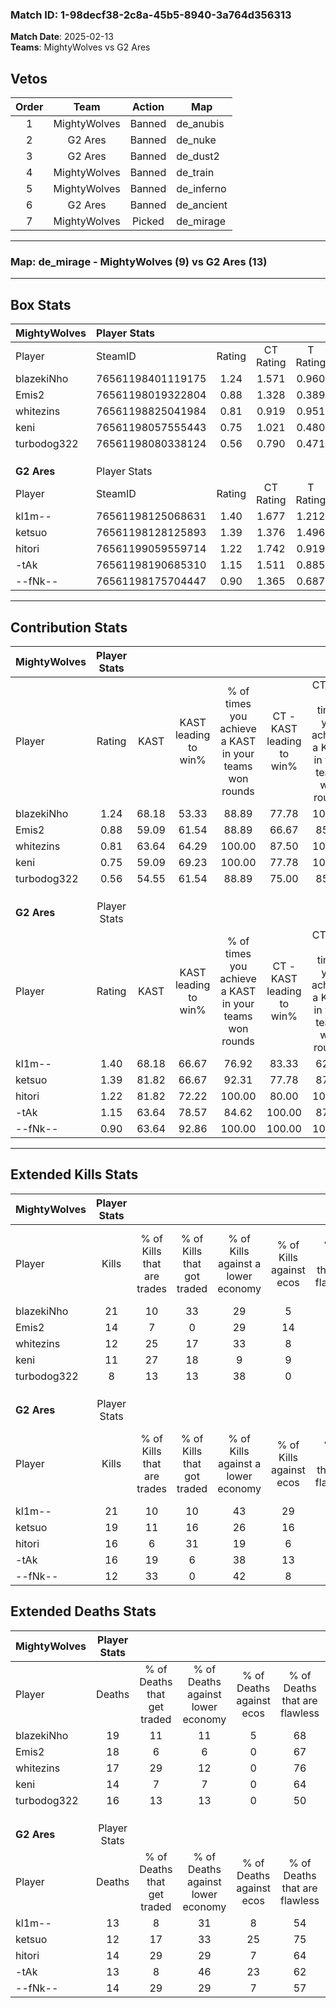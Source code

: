 ### Match ID: 1-98decf38-2c8a-45b5-8940-3a764d356313  
**Match Date**: 2025-02-13  
**Teams**: MightyWolves vs G2 Ares  

## Vetos  

| Order | Team | Action | Map |
| :---: | :--: | :----: | --- |
| 1 | MightyWolves | Banned | de_anubis |
| 2 | G2 Ares | Banned | de_nuke |
| 3 | G2 Ares | Banned | de_dust2 |
| 4 | MightyWolves | Banned | de_train |
| 5 | MightyWolves | Banned | de_inferno |
| 6 | G2 Ares | Banned | de_ancient |
| 7 | MightyWolves | Picked | de_mirage |

---  

### **Map**: de_mirage - MightyWolves (9) vs G2 Ares (13)  
---  

## Box Stats  

| **MightyWolves** | Player Stats      |        |           |          |       |       |       |         |        |      |     |
| :- | :- | :-: | :-: | :-: | :-: | :-: | :-: | :-: | :-: | :-: | :-: |
| Player           | SteamID           | Rating | CT Rating | T Rating | KAST  |  ADR  | Kills | Assists | Deaths | K/D  | HS% |
| blazekiNho       | 76561198401119175 |  1.24  |   1.571   |  0.960   | 68.18 | 94.5  |  21   |    4    |   19   | 1.11 | 61  |
| Emis2            | 76561198019322804 |  0.88  |   1.328   |  0.389   | 59.09 | 78.6  |  14   |    4    |   18   | 0.78 | 64  |
| whitezins        | 76561198825041984 |  0.81  |   0.919   |  0.951   | 63.64 | 65.2  |  12   |    4    |   17   | 0.71 | 66  |
| keni             | 76561198057555443 |  0.75  |   1.021   |  0.480   | 59.09 | 47.4  |  11   |    3    |   14   | 0.79 | 54  |
| turbodog322      | 76561198080338124 |  0.56  |   0.790   |  0.471   | 54.55 | 51.1  |   8   |    3    |   16   | 0.50 | 25  |
|                  |                   |        |           |          |       |       |       |         |        |      |     |
|                  |                   |        |           |          |       |       |       |         |        |      |     |
|                  |                   |        |           |          |       |       |       |         |        |      |     |
| **G2 Ares**      | Player Stats      |        |           |          |       |       |       |         |        |      |     |
| Player           | SteamID           | Rating | CT Rating | T Rating | KAST  |  ADR  | Kills | Assists | Deaths | K/D  | HS% |
| kl1m--           | 76561198125068631 |  1.40  |   1.677   |  1.212   | 68.18 | 100.2 |  21   |    2    |   13   | 1.62 | 47  |
| ketsuo           | 76561198128125893 |  1.39  |   1.376   |  1.496   | 81.82 | 84.3  |  19   |    2    |   12   | 1.58 | 68  |
| hitori           | 76561199059559714 |  1.22  |   1.742   |  0.919   | 81.82 | 78.0  |  16   |    5    |   14   | 1.14 | 62  |
| -tAk             | 76561198190685310 |  1.15  |   1.511   |  0.885   | 63.64 | 85.6  |  16   |    7    |   13   | 1.23 | 56  |
| --fNk--          | 76561198175704447 |  0.90  |   1.365   |  0.687   | 63.64 | 62.2  |  12   |    9    |   14   | 0.86 | 41  |
---  

## Contribution Stats  

| **MightyWolves** | Player Stats |       |                      |                                                        |                           |                                                             |                          |                                                            |
| :- | :-: | :-: | :-: | :-: | :-: | :-: | :-: | :-: |
| Player           |    Rating    | KAST  | KAST leading to win% | % of times you achieve a KAST in your teams won rounds | CT - KAST leading to win% | CT - % of times you achieve a KAST in your teams won rounds | T - KAST leading to win% | T - % of times you achieve a KAST in your teams won rounds |
| blazekiNho       |     1.24     | 68.18 |        53.33         |                         88.89                          |           77.78           |                           100.00                            |          16.67           |                           50.00                            |
| Emis2            |     0.88     | 59.09 |        61.54         |                         88.89                          |           66.67           |                            85.71                            |          50.00           |                           100.00                           |
| whitezins        |     0.81     | 63.64 |        64.29         |                         100.00                         |           87.50           |                           100.00                            |          33.33           |                           100.00                           |
| keni             |     0.75     | 59.09 |        69.23         |                         100.00                         |           77.78           |                           100.00                            |          50.00           |                           100.00                           |
| turbodog322      |     0.56     | 54.55 |        61.54         |                         88.89                          |           75.00           |                            85.71                            |          40.00           |                           100.00                           |
|                  |              |       |                      |                                                        |                           |                                                             |                          |                                                            |
|                  |              |       |                      |                                                        |                           |                                                             |                          |                                                            |
|                  |              |       |                      |                                                        |                           |                                                             |                          |                                                            |
| **G2 Ares**      | Player Stats |       |                      |                                                        |                           |                                                             |                          |                                                            |
| Player           |    Rating    | KAST  | KAST leading to win% | % of times you achieve a KAST in your teams won rounds | CT - KAST leading to win% | CT - % of times you achieve a KAST in your teams won rounds | T - KAST leading to win% | T - % of times you achieve a KAST in your teams won rounds |
| kl1m--           |     1.40     | 68.18 |        66.67         |                         76.92                          |           83.33           |                            62.50                            |          55.56           |                           100.00                           |
| ketsuo           |     1.39     | 81.82 |        66.67         |                         92.31                          |           77.78           |                            87.50                            |          55.56           |                           100.00                           |
| hitori           |     1.22     | 81.82 |        72.22         |                         100.00                         |           80.00           |                           100.00                            |          62.50           |                           100.00                           |
| -tAk             |     1.15     | 63.64 |        78.57         |                         84.62                          |          100.00           |                            87.50                            |          57.14           |                           80.00                            |
| --fNk--          |     0.90     | 63.64 |        92.86         |                         100.00                         |          100.00           |                           100.00                            |          83.33           |                           100.00                           |
---  

## Extended Kills Stats  

| **MightyWolves** | Player Stats |                            |                            |                                    |                         |                              |                                 |                                       |                    |           |
| :- | :-: | :-: | :-: | :-: | :-: | :-: | :-: | :-: | :-: | :-: |
| Player           |    Kills     | % of Kills that are trades | % of Kills that got traded | % of Kills against a lower economy | % of Kills against ecos | % of Kills that are flawless | % of Kills that are close duels | % of Kills that are assisted by flash | Pistol Round Kills | AWP Kills |
| blazekiNho       |      21      |             10             |             33             |                 29                 |            5            |              62              |               10                |                   5                   |         0          |     2     |
| Emis2            |      14      |             7              |             0              |                 29                 |           14            |              57              |                0                |                   7                   |         2          |     2     |
| whitezins        |      12      |             25             |             17             |                 33                 |            8            |              50              |                0                |                   8                   |         0          |     2     |
| keni             |      11      |             27             |             18             |                 9                  |            9            |              82              |                0                |                   0                   |         0          |     0     |
| turbodog322      |      8       |             13             |             13             |                 38                 |            0            |              50              |                0                |                   0                   |         0          |     1     |
|                  |              |                            |                            |                                    |                         |                              |                                 |                                       |                    |           |
|                  |              |                            |                            |                                    |                         |                              |                                 |                                       |                    |           |
|                  |              |                            |                            |                                    |                         |                              |                                 |                                       |                    |           |
| **G2 Ares**      | Player Stats |                            |                            |                                    |                         |                              |                                 |                                       |                    |           |
| Player           |    Kills     | % of Kills that are trades | % of Kills that got traded | % of Kills against a lower economy | % of Kills against ecos | % of Kills that are flawless | % of Kills that are close duels | % of Kills that are assisted by flash | Pistol Round Kills | AWP Kills |
| kl1m--           |      21      |             10             |             10             |                 43                 |           29            |              76              |                0                |                  10                   |         9          |     4     |
| ketsuo           |      19      |             11             |             16             |                 26                 |           16            |              63              |               11                |                   5                   |         0          |     0     |
| hitori           |      16      |             6              |             31             |                 19                 |            6            |              44              |               19                |                   0                   |         0          |     3     |
| -tAk             |      16      |             19             |             6              |                 38                 |           13            |              75              |               13                |                  31                   |         0          |     0     |
| --fNk--          |      12      |             33             |             0              |                 42                 |            8            |              67              |                0                |                   0                   |         0          |     1     |
## Extended Deaths Stats  

| **MightyWolves** | Player Stats |                             |                                   |                          |                               |                            |                           |               |
| :- | :-: | :-: | :-: | :-: | :-: | :-: | :-: | :-: |
| Player           |    Deaths    | % of Deaths that get traded | % of Deaths against lower economy | % of Deaths against ecos | % of Deaths that are flawless | % of Deaths that are close | % of Deaths while blinded | Deaths to AWP |
| blazekiNho       |      19      |             11              |                11                 |            5             |              68               |             11             |             5             |       3       |
| Emis2            |      18      |              6              |                 6                 |            0             |              67               |             0              |            17             |       2       |
| whitezins        |      17      |             29              |                12                 |            0             |              76               |             6              |             6             |       3       |
| keni             |      14      |              7              |                 7                 |            0             |              64               |             7              |            14             |       1       |
| turbodog322      |      16      |             13              |                13                 |            0             |              50               |             19             |             6             |       0       |
|                  |              |                             |                                   |                          |                               |                            |                           |               |
|                  |              |                             |                                   |                          |                               |                            |                           |               |
|                  |              |                             |                                   |                          |                               |                            |                           |               |
| **G2 Ares**      | Player Stats |                             |                                   |                          |                               |                            |                           |               |
| Player           |    Deaths    | % of Deaths that get traded | % of Deaths against lower economy | % of Deaths against ecos | % of Deaths that are flawless | % of Deaths that are close | % of Deaths while blinded | Deaths to AWP |
| kl1m--           |      13      |              8              |                31                 |            8             |              54               |             0              |            15             |       1       |
| ketsuo           |      12      |             17              |                33                 |            25            |              75               |             0              |             8             |       0       |
| hitori           |      14      |             29              |                29                 |            7             |              64               |             7              |             0             |       0       |
| -tAk             |      13      |              8              |                46                 |            23            |              62               |             0              |             0             |       0       |
| --fNk--          |      14      |             29              |                29                 |            7             |              57               |             7              |             0             |       1       |
